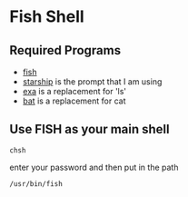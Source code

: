 # Fish Shell

## Required Programs

- [fish](https://fishshell.com/ "fish Shell Website")
- [starship](https://starship.rs/ "starship Website") is the prompt that I am using
- [exa](https://github.com/ogham/exa "exa Website") is a replacement for 'ls'
- [bat](https://github.com/sharkdp/bat "bat Website") is a replacement for cat

## Use FISH as your main shell

`chsh`

enter your password and then put in the path

`/usr/bin/fish`
